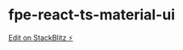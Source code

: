 # fpe-react-ts-material-ui

[Edit on StackBlitz ⚡️](https://stackblitz.com/edit/fpe-react-ts-material-ui)